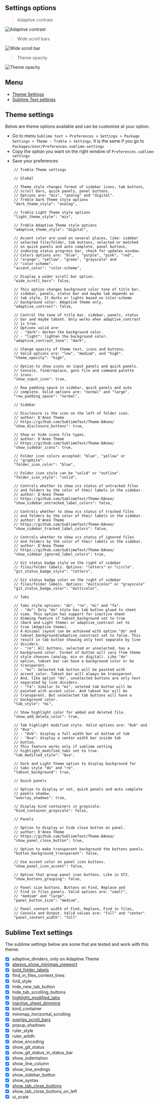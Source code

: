 ## Settings options

> Adaptive contrast

![Adaptive contrast](assets/screenshot-adaptive-contrast-on.png)

> Wide scroll bars

![Wide scroll bar](assets/screenshot-wide-scroll-bar.png)

> Theme opacity

![Theme opacity](assets/screenshot-theme-opacity.png)

## Menu

- [Theme Settings](https://github.com/53v3n3d4/Theme-Treble/blob/main/SETTINGS.md#theme-settings)  
- [Sublime Text settings](https://github.com/53v3n3d4/Theme-Treble/blob/main/SETTINGS.md#sublime-text-settings)  

## Theme settings

Below are theme options available and can be customize at your option.  
- Go to menu `Sublime text > Preferences > Settings > Package Settings > Theme - Treble > Settings`. It is the same if you go to `Packages/User/Preferences.sublime-settings`  
- Copy the option you want on the right window of `Preferences.sublime-settings`  
- Save your preferences  

```
    // Treble Theme settings

    // Global

    // Theme style changes format of sidebar icons, tab buttons, 
    // scroll bars, quick panels, panel buttons.
    // Options are: "mix", "analog" and "digital".
    // Treble Dark Theme style options
    "dark_theme_style": "analog",

    // Treble Light Theme style options
    "light_theme_style": "mix",

    // Treble Adaptive Theme style options
    "adaptive_theme_style": "digital",

    // Accent color are used on several places, like: sidebar 
    // selected file/folder, tab buttons, selected or matched 
    // on quick panels and auto complete, panel buttons, 
    // indexing status progress bar, check for updates window.
    // Colors options are: "blue", "purple", "pink", "red",
    // "orange", "yellow", "green", "grayscale" and
    // "color-scheme".
    "accent_color": "color-scheme",

    // Display a wider scroll bar option.
    "wide_scroll_bars": false,

    // This option changes background color tone of title bar, 
    // sidebar, panels, status bar and maybe tab depends on 
    // tab style. It darks or lights based on Color-scheme 
    // background color. Adaptive theme only.
    "adaptive_contrast": false,

    // Control the tone of title bar, sidebar, panels, status 
    // bar and maybe tabset. Only works when adaptive_contrast
    // is true.
    // Options valid are:
    // - "dark": darken the background color.
    // - "light": lighten the background color.
    "adaptive_contrast_tone": "dark",

    // Change opacity of theme text, icons and buttons.
    // Valid options are: "low", "medium", and "high".
    "theme_opacity": "high",

    // Option to show icons on input panels and quick panels. 
    // Console, find/replace, goto file and command palette 
    // icons.
    "show_input_icon": true,

    // Row padding space in sidebar, quick panels and auto
    // complete. Valid options are: "normal" and "large".
    "row_padding_space": "normal",

    // Sidebar

    // Disclosure is the icon on the left of folder icon.
    // author: D'Aneo Theme 
    // https://github.com/SublimeText/Theme-DAneo/
    "show_disclosure_buttons": true,

    // Show or hide icons file types.
    // author: D'Aneo Theme 
    // https://github.com/SublimeText/Theme-DAneo/
    "show_sidebar_icons": true,

    // Folder icon colors accepted: "blue", "yellow" or 
    // "graphite".
    "folder_icon_color": "blue",

    // Folder icon style can be "solid" or "outline".
    "folder_icon_style": "solid",

    // Controls whether to show vcs status of untracked files 
    // and folders by the color of their labels in the sidebar.
    // author: D'Aneo Theme 
    // https://github.com/SublimeText/Theme-DAneo/
    "show_sidebar_untracked_label_colors": false,

    // Controls whether to show vcs status of tracked files 
    // and folders by the color of their labels in the sidebar.
    // author: D'Aneo Theme 
    // https://github.com/SublimeText/Theme-DAneo/
    "show_sidebar_tracked_label_colors": false,

    // Controls whether to show vcs status of ignored files 
    // and folders by the color of their labels in the sidebar.
    // author: D'Aneo Theme 
    // https://github.com/SublimeText/Theme-DAneo/
    "show_sidebar_ignored_label_colors": true,

    // Git status badge style on the right of sidebar 
    // files/folder labels. Options: "letters" or "circle".
    "git_status_badge_style": "letters",

    // Git status badge color on the right of sidebar 
    // files/folder labels. Options: "multicolor" or "grayscale"
    "git_status_badge_color": "multicolor",

    // Tabs

    // Tabs style options: "do", "re", "mi" and "fa".
    // - "do": Only "do" style has tab button glued to sheet 
    // view. This option has support for inactive sheet 
    // dimming feature if tabset_background set to true 
    // (Dark and Light theme) or adaptive_contrast set to 
    // true (Adaptive theme).
    // A minimal layout can be achieved with option "do" and 
    // tabset_background/adaptive_constrast set to false. This
    // result in tab button showing only text separate by line
    // dividers.
    // - "re": All buttons, selected or unselected, has a 
    // background color. Format of button will vary from theme 
    // style choosen (analog, mix or digital). Like "do"
    // option, tabset bar can have a background color or be 
    // transparent.
    // - "mi": Selected tab button will be painted with 
    // accent_color. Tabset bar will always be transparent. 
    // And, like option "do", unselected buttons are only text 
    // separated by line dividers.
    // - "fa": Similar to "mi", seleted tab button will be 
    // painted with accent_color. And tabset bar will be 
    // transparent. But unselected tab buttons will have a 
    // background color.
    "tab_style": "mi",

    // Show highlight color for added and deleted file.
    "show_add_delete_color": true,

    // Tab highlight modified style. Valid options are: "8vb" and 
    // "8va".
    // - "8vb": display a full width bar at bottom of tab 
    // - "8va": display a center width bar inside tab
    // button.
    // This feature works only if sublime setting 
    // highlight_modified_tabs set to true.
    "tab_modified_style": "8va",

    // Dark and Light theme option to display background for 
    // tabs style "do" and "re".
    "tabset_background": true,

    // Quick panels

    // Option to display or not, quick panels and auto complete 
    // panels shadow.
    "overlay_shadows": true,

    // Display kind containers in grayscale.
    "kind_container_grayscale": false,

    // Panels

    // Option to display or hide close button on panel.
    // author: D'Aneo Theme 
    // https://github.com/SublimeText/Theme-DAneo/
    "show_panel_close_button": true,

    // Option to make transparent background the buttons panels.
    "button_background_transparent": false,

    // Use accent color on panel icon buttons.
    "show_panel_icon_accent": false,

    // Option that group panel icon buttons. Like in ST3.
    "show_buttons_grouping": false,

    // Panel size buttons. Buttons on Find, Replace and 
    // Find in files panels. Valid options are: "small",
    // "medium" and "large".
    "panel_button_size": "medium",

    // Panel content width of Find, Replace, Find in files,
    // Console and Output. Valid values are: "full" and "center".
    "panel_content_width": "full"
```

## Sublime Text settings

The sublime settings below are some that are tested and work with this theme:  
* [x] adaptive_dividers, only on Adaptive Theme  
* [x] [always_show_minimap_viewport](https://www.sublimetext.com/docs/themes.html#always_show_minimap_viewport)  
* [x] [bold_folder_labels](https://www.sublimetext.com/docs/themes.html#bold_folder_labels)  
* [x] find_in_files_context_lines  
* [x] fold_style  
* [x] hide_new_tab_button  
* [x] hide_tab_scrolling_buttons  
* [x] [highlight_modified_tabs](https://www.sublimetext.com/docs/themes.html#highlight_modified_tabs)  
* [x] [inactive_sheet_dimming](https://www.sublimetext.com/docs/themes.html#inactive_sheet_dimming)  
* [x] kind_container  
* [x] minimap_horizontal_scrolling  
* [x] [overlay_scroll_bars](https://www.sublimetext.com/docs/themes.html#overlay_scroll_bars)  
* [x] popup_shadows  
* [x] ruler_style  
* [x] ruler_witdh  
* [x] show_encoding  
* [x] show_git_status  
* [x] show_git_status_in_status_bar  
* [x] show_indentation  
* [x] show_line_column  
* [x] show_line_endings  
* [x] show_sidebar_button  
* [x] show_syntax  
* [x] [show_tab_close_buttons](https://www.sublimetext.com/docs/themes.html#show_tab_close_buttons)  
* [x] show_tab_close_buttons_on_left  
* [x] ui_scale  
